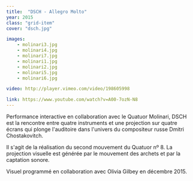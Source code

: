 ```yaml
---
title:  "DSCH - Allegro Molto"
year: 2015
class: "grid-item"
cover: "dsch.jpg"

images:
    - molinari3.jpg
    - molinari4.jpg
    - molinari7.jpg
    - molinari1.jpg
    - molinari2.jpg
    - molinari5.jpg
    - molinari6.jpg

video: http://player.vimeo.com/video/198605998

link: https://www.youtube.com/watch?v=A00-7ozN-N8
---
```



Performance interactive en collaboration avec le Quatuor Molinari, DSCH est la rencontre entre quatre instruments et une projection sur quatre écrans qui plonge l'auditoire dans l'univers du compositeur russe Dmitri Chostakovitch.

Il s'agit de la réalisation du second mouvement du Quatuor nº 8. La projection visuelle est générée par le mouvement des archets et par la captation sonore.

Visuel programmé en collaboration avec Olivia Gilbey en décembre 2015.
	